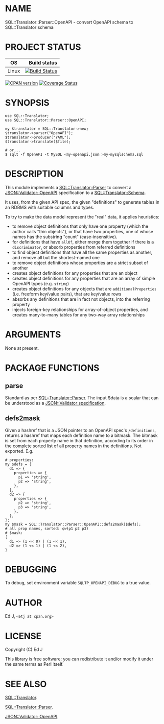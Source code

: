 # NAME

SQL::Translator::Parser::OpenAPI - convert OpenAPI schema to SQL::Translator schema

# PROJECT STATUS

| OS      |  Build status |
|:-------:|--------------:|
| Linux   | [![Build Status](https://travis-ci.org/mohawk2/SQL-Translator-Parser-OpenAPI.svg?branch=master)](https://travis-ci.org/mohawk2/SQL-Translator-Parser-OpenAPI) |

[![CPAN version](https://badge.fury.io/pl/SQL-Translator-Parser-OpenAPI.svg)](https://metacpan.org/pod/SQL::Translator::Parser::OpenAPI) [![Coverage Status](https://coveralls.io/repos/github/mohawk2/SQL-Translator-Parser-OpenAPI/badge.svg?branch=master)](https://coveralls.io/github/mohawk2/SQL-Translator-Parser-OpenAPI?branch=master)

# SYNOPSIS

    use SQL::Translator;
    use SQL::Translator::Parser::OpenAPI;

    my $translator = SQL::Translator->new;
    $translator->parser("OpenAPI");
    $translator->producer("YAML");
    $translator->translate($file);

    # or...
    $ sqlt -f OpenAPI -t MySQL <my-openapi.json >my-mysqlschema.sql

# DESCRIPTION

This module implements a [SQL::Translator::Parser](https://metacpan.org/pod/SQL::Translator::Parser) to convert
a [JSON::Validator::OpenAPI](https://metacpan.org/pod/JSON::Validator::OpenAPI) specification to a [SQL::Translator::Schema](https://metacpan.org/pod/SQL::Translator::Schema).

It uses, from the given API spec, the given "definitions" to generate
tables in an RDBMS with suitable columns and types.

To try to make the data model represent the "real" data, it applies heuristics:

- to remove object definitions that only have one property (which the
author calls "thin objects"), or that have two properties, one of whose
names has the substring "count" (case-insensitive).
- for definitions that have `allOf`, either merge them together if there
is a `discriminator`, or absorb properties from referred definitions
- to find object definitions that have all the same properties as another,
and remove all but the shortest-named one
- to remove object definitions whose properties are a strict subset
of another
- creates object definitions for any properties that are an object
- creates object definitions for any properties that are an array of simple
OpenAPI types (e.g. `string`)
- creates object definitions for any objects that are
`additionalProperties` (i.e. freeform key/value pairs), that are
key/value rows
- absorbs any definitions that are in fact not objects, into the referring
property
- injects foreign-key relationships for array-of-object properties, and
creates many-to-many tables for any two-way array relationships

# ARGUMENTS

None at present.

# PACKAGE FUNCTIONS

## parse

Standard as per [SQL::Translator::Parser](https://metacpan.org/pod/SQL::Translator::Parser). The input $data is a scalar
that can be understood as a [JSON::Validator
specification](https://metacpan.org/pod/JSON::Validator#schema).

## defs2mask

Given a hashref that is a JSON pointer to an OpenAPI spec's
`/definitions`, returns a hashref that maps each definition name to a
bitmask. The bitmask is set from each property name in that definition,
according to its order in the complete sorted list of all property names
in the definitions. Not exported. E.g.

    # properties:
    my $defs = {
      d1 => {
        properties => {
          p1 => 'string',
          p2 => 'string',
        },
      },
      d2 => {
        properties => {
          p2 => 'string',
          p3 => 'string',
        },
      },
    };
    my $mask = SQL::Translator::Parser::OpenAPI::defs2mask($defs);
    # all prop names, sorted: qw(p1 p2 p3)
    # $mask:
    {
      d1 => (1 << 0) | (1 << 1),
      d2 => (1 << 1) | (1 << 2),
    }

# DEBUGGING

To debug, set environment variable `SQLTP_OPENAPI_DEBUG` to a true value.

# AUTHOR

Ed J, `<etj at cpan.org>`

# LICENSE

Copyright (C) Ed J

This library is free software; you can redistribute it and/or modify
it under the same terms as Perl itself.

# SEE ALSO

[SQL::Translator](https://metacpan.org/pod/SQL::Translator).

[SQL::Translator::Parser](https://metacpan.org/pod/SQL::Translator::Parser).

[JSON::Validator::OpenAPI](https://metacpan.org/pod/JSON::Validator::OpenAPI).
